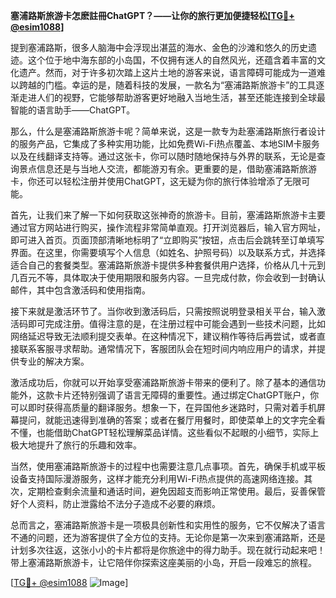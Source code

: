 **塞浦路斯旅游卡怎麽註冊ChatGPT？——让你的旅行更加便捷轻松[[TG💪+ @esim1088](https://t.me/s/esim1088)]**

提到塞浦路斯，很多人脑海中会浮现出湛蓝的海水、金色的沙滩和悠久的历史遗迹。这个位于地中海东部的小岛国，不仅拥有迷人的自然风光，还蕴含着丰富的文化遗产。然而，对于许多初次踏上这片土地的游客来说，语言障碍可能成为一道难以跨越的门槛。幸运的是，随着科技的发展，一款名为“塞浦路斯旅游卡”的工具逐渐走进人们的视野，它能够帮助游客更好地融入当地生活，甚至还能连接到全球最智能的语言助手——ChatGPT。

那么，什么是塞浦路斯旅游卡呢？简单来说，这是一款专为赴塞浦路斯旅行者设计的服务产品，它集成了多种实用功能，比如免费Wi-Fi热点覆盖、本地SIM卡服务以及在线翻译支持等。通过这张卡，你可以随时随地保持与外界的联系，无论是查询景点信息还是与当地人交流，都能游刃有余。更重要的是，借助塞浦路斯旅游卡，你还可以轻松注册并使用ChatGPT，这无疑为你的旅行体验增添了无限可能。

首先，让我们来了解一下如何获取这张神奇的旅游卡。目前，塞浦路斯旅游卡主要通过官方网站进行购买，操作流程非常简单直观。打开浏览器后，输入官方网址，即可进入首页。页面顶部清晰地标明了“立即购买”按钮，点击后会跳转至订单填写界面。在这里，你需要填写个人信息（如姓名、护照号码）以及联系方式，并选择适合自己的套餐类型。塞浦路斯旅游卡提供多种套餐供用户选择，价格从几十元到几百元不等，具体取决于使用期限和服务内容。一旦完成付款，你会收到一封确认邮件，其中包含激活码和使用指南。

接下来就是激活环节了。当你收到激活码后，只需按照说明登录相关平台，输入激活码即可完成注册。值得注意的是，在注册过程中可能会遇到一些技术问题，比如网络延迟导致无法顺利提交表单。在这种情况下，建议稍作等待后再尝试，或者直接联系客服寻求帮助。通常情况下，客服团队会在短时间内响应用户的请求，并提供专业的解决方案。

激活成功后，你就可以开始享受塞浦路斯旅游卡带来的便利了。除了基本的通信功能外，这款卡片还特别强调了语言无障碍的重要性。通过绑定ChatGPT账户，你可以即时获得高质量的翻译服务。想象一下，在异国他乡迷路时，只需对着手机屏幕提问，就能迅速得到准确的答案；或者在餐厅用餐时，即使菜单上的文字完全看不懂，也能借助ChatGPT轻松理解菜品详情。这些看似不起眼的小细节，实际上极大地提升了旅行的乐趣和效率。

当然，使用塞浦路斯旅游卡的过程中也需要注意几点事项。首先，确保手机或平板设备支持国际漫游服务，这样才能充分利用Wi-Fi热点提供的高速网络连接。其次，定期检查剩余流量和通话时间，避免因超支而影响正常使用。最后，妥善保管好个人资料，防止泄露给不法分子造成不必要的麻烦。

总而言之，塞浦路斯旅游卡是一项极具创新性和实用性的服务，它不仅解决了语言不通的问题，还为游客提供了全方位的支持。无论你是第一次来到塞浦路斯，还是计划多次往返，这张小小的卡片都将是你旅途中的得力助手。现在就行动起来吧！带上塞浦路斯旅游卡，让它陪伴你探索这座美丽的小岛，开启一段难忘的旅程。

[[TG💪+ @esim1088](https://t.me/s/esim1088) ![Image](https://i.postimg.cc/4NQfJmqS/Snipaste-2025-05-13-00-14-12.png)]